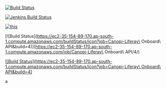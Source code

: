 [![Build Status](https://travis-ci.org/OAI/OpenAPI-Specification.svg?branch=master)](https://travis-ci.org/OAI/OpenAPI-Specification)

[![Jenkins Build Status](https://ecb2-35-154-89-170.ap-south-1.compute.amazonaws.com/job/a/9/badge/icon?.svg)](https://ec2-35-154-89-170.ap-south-1.compute.amazonaws.com/job/a/9/)

[![this](https://gist.githubusercontent.com/anant-sogani/b891b9bba91a34b6c27d2fb33b70d743/raw/22522053a13b642b13041b29e8ad93e6a244ab0b/booboo)](www.google.com)

[![Build Status](https://ec2-35-154-89-170.ap-south-1.compute.amazonaws.com/buildStatus/icon?job=Canopi-Liferay\ Onboard\ API&build=4)](https://ec2-35-154-89-170.ap-south-1.compute.amazonaws.com/job/Canopi-Liferay\ Onboard\ API/4/)

[![Build Status](https://ec2-35-154-89-170.ap-south-1.compute.amazonaws.com/buildStatus/icon?job=Canopi-Liferay\ Onboard\ API&build=4)](https://ec2-35-154-89-170.ap-south-1.compute.amazonaws.com/job/Canopi-Liferay%20Onboard%20API/4/)

a
